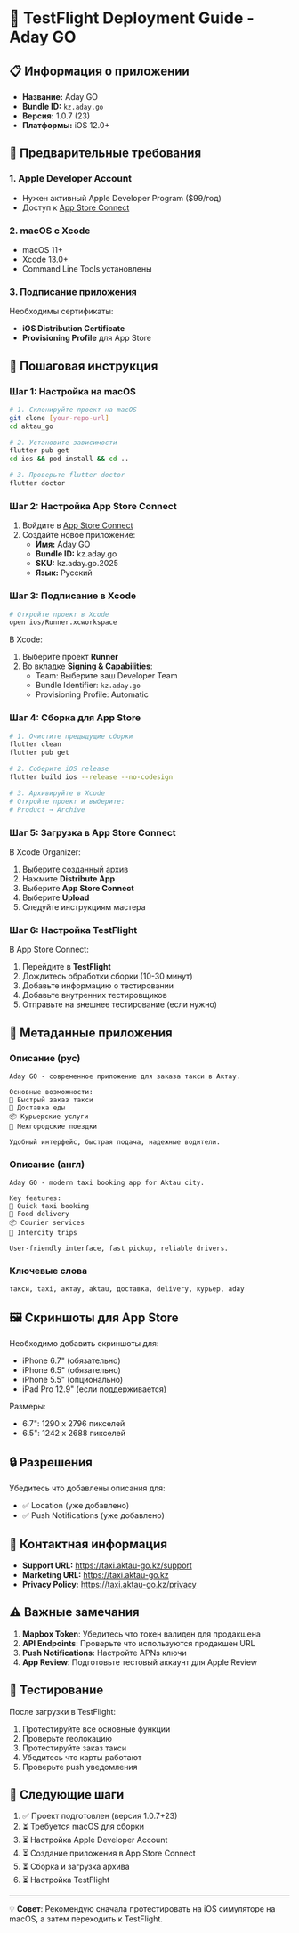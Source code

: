 # 📱 TestFlight Deployment Guide - Aday GO

## 📋 Информация о приложении
- **Название:** Aday GO  
- **Bundle ID:** `kz.aday.go`
- **Версия:** 1.0.7 (23)
- **Платформы:** iOS 12.0+

## 🔧 Предварительные требования

### 1. Apple Developer Account
- Нужен активный Apple Developer Program ($99/год)
- Доступ к [App Store Connect](https://appstoreconnect.apple.com)

### 2. macOS с Xcode
- macOS 11+ 
- Xcode 13.0+
- Command Line Tools установлены

### 3. Подписание приложения
Необходимы сертификаты:
- **iOS Distribution Certificate** 
- **Provisioning Profile** для App Store

## 🚀 Пошаговая инструкция

### Шаг 1: Настройка на macOS

```bash
# 1. Склонируйте проект на macOS
git clone [your-repo-url]
cd aktau_go

# 2. Установите зависимости
flutter pub get
cd ios && pod install && cd ..

# 3. Проверьте flutter doctor
flutter doctor
```

### Шаг 2: Настройка App Store Connect

1. Войдите в [App Store Connect](https://appstoreconnect.apple.com)
2. Создайте новое приложение:
   - **Имя:** Aday GO
   - **Bundle ID:** kz.aday.go
   - **SKU:** kz.aday.go.2025
   - **Язык:** Русский

### Шаг 3: Подписание в Xcode

```bash
# Откройте проект в Xcode
open ios/Runner.xcworkspace
```

В Xcode:
1. Выберите проект **Runner**
2. Во вкладке **Signing & Capabilities**:
   - Team: Выберите ваш Developer Team
   - Bundle Identifier: `kz.aday.go`
   - Provisioning Profile: Automatic

### Шаг 4: Сборка для App Store

```bash
# 1. Очистите предыдущие сборки
flutter clean
flutter pub get

# 2. Соберите iOS release
flutter build ios --release --no-codesign

# 3. Архивируйте в Xcode
# Откройте проект и выберите:
# Product → Archive
```

### Шаг 5: Загрузка в App Store Connect

В Xcode Organizer:
1. Выберите созданный архив
2. Нажмите **Distribute App**
3. Выберите **App Store Connect**
4. Выберите **Upload**
5. Следуйте инструкциям мастера

### Шаг 6: Настройка TestFlight

В App Store Connect:
1. Перейдите в **TestFlight**
2. Дождитесь обработки сборки (10-30 минут)
3. Добавьте информацию о тестировании
4. Добавьте внутренних тестировщиков
5. Отправьте на внешнее тестирование (если нужно)

## 📝 Метаданные приложения

### Описание (рус)
```
Aday GO - современное приложение для заказа такси в Актау. 

Основные возможности:
🚗 Быстрый заказ такси
🍕 Доставка еды
📦 Курьерские услуги
🌆 Межгородские поездки

Удобный интерфейс, быстрая подача, надежные водители.
```

### Описание (англ)
```
Aday GO - modern taxi booking app for Aktau city.

Key features:
🚗 Quick taxi booking
🍕 Food delivery
📦 Courier services  
🌆 Intercity trips

User-friendly interface, fast pickup, reliable drivers.
```

### Ключевые слова
```
такси, taxi, актау, aktau, доставка, delivery, курьер, aday
```

## 🖼️ Скриншоты для App Store

Необходимо добавить скриншоты для:
- iPhone 6.7" (обязательно)
- iPhone 6.5" (обязательно) 
- iPhone 5.5" (опционально)
- iPad Pro 12.9" (если поддерживается)

Размеры:
- 6.7": 1290 x 2796 пикселей
- 6.5": 1242 x 2688 пикселей

## 🔒 Разрешения

Убедитесь что добавлены описания для:
- ✅ Location (уже добавлено)
- ✅ Push Notifications (уже добавлено)

## 📧 Контактная информация

- **Support URL:** https://taxi.aktau-go.kz/support
- **Marketing URL:** https://taxi.aktau-go.kz
- **Privacy Policy:** https://taxi.aktau-go.kz/privacy

## ⚠️ Важные замечания

1. **Mapbox Token**: Убедитесь что токен валиден для продакшена
2. **API Endpoints**: Проверьте что используются продакшен URL
3. **Push Notifications**: Настройте APNs ключи
4. **App Review**: Подготовьте тестовый аккаунт для Apple Review

## 🧪 Тестирование

После загрузки в TestFlight:
1. Протестируйте все основные функции
2. Проверьте геолокацию 
3. Протестируйте заказ такси
4. Убедитесь что карты работают
5. Проверьте push уведомления

## 🎯 Следующие шаги

1. ✅ Проект подготовлен (версия 1.0.7+23)
2. ⏳ Требуется macOS для сборки
3. ⏳ Настройка Apple Developer Account
4. ⏳ Создание приложения в App Store Connect
5. ⏳ Сборка и загрузка архива
6. ⏳ Настройка TestFlight

---

💡 **Совет**: Рекомендую сначала протестировать на iOS симуляторе на macOS, а затем переходить к TestFlight. 
